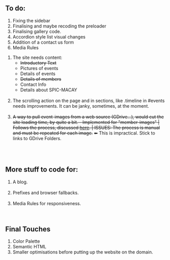 ## To do:
1. Fixing the sidebar
2. Finalising and maybe recoding the preloader
3. Finalising gallery code.
4. Accordion style list visual changes
5. Addition of a contact us form
6. Media Rules

<ol>
  <li>
  The site needs content:
    <ul>
      <li><del>Introductory Text</del></li>
    <li>Pictures of events</li>
    <li>Details of events</li>
      <li><del>Details of members</del></li>
    <li>Contact Info</li>
    <li>Details about SPIC-MACAY</li>
    </ul>
  </li>
  <br>
  <li>
    The scrolling action on the page and in sections, like .timeline in #events needs improvements. It can be janky, sometimes, at the moment.
  </li>
  <br>
  <li>
    <del>A way to pull event-images from a web source (GDrive...), would cut the site loading time, by quite a bit. - Implemented for "member-images" | Follows the process, discussed <a href="https://productforums.google.com/forum/#!topic/drive/yU_yF9SI_z0/discussion">here</a>. | ISSUES: The process is manual and must be repeated for each image.</del> ⬅ This is impractical. Stick to links to GDrive Folders.
  </li>
  <br>
 </ol>
<br>
<h2>More stuff to code for:</h2>
<ol>
  <li>
    A blog.
  </li>
  <br>
  <li>
    Prefixes and browser fallbacks.
  </li>
  <br>
  <li>
    Media Rules for responsiveness.
  </li>
</ol>
<br>
<h2>Final Touches</h2>
<ol>
  <li>
    Color Palette
  </li>
  <li>
    Semantic HTML
  </li>
  <li>
   Smaller optimisations before putting up the website on the domain.
  </li>
</ol>
